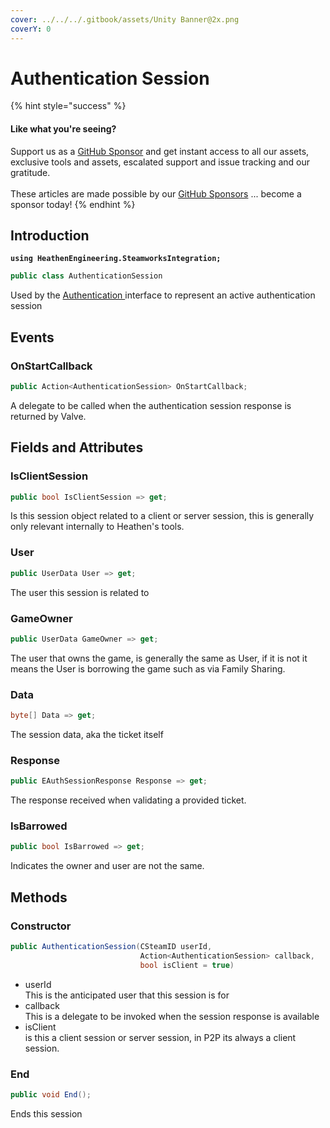```yaml
---
cover: ../../../.gitbook/assets/Unity Banner@2x.png
coverY: 0
---
```


# Authentication Session

{% hint style="success" %}
#### Like what you're seeing?

Support us as a [GitHub Sponsor](../../../become-a-sponsor/) and get instant access to all our assets, exclusive tools and assets, escalated support and issue tracking and our gratitude.\
\
These articles are made possible by our [GitHub Sponsors](../../../become-a-sponsor/) ... become a sponsor today!
{% endhint %}

## Introduction

<pre class="language-csharp"><code class="lang-csharp"><strong>using HeathenEngineering.SteamworksIntegration;
</strong></code></pre>

```csharp
public class AuthenticationSession
```

Used by the [Authentication ](../api/authentication.md)interface to represent an active authentication session

## Events

### OnStartCallback

```csharp
public Action<AuthenticationSession> OnStartCallback;
```

A delegate to be called when the authentication session response is returned by Valve.

## Fields and Attributes

### IsClientSession

```csharp
public bool IsClientSession => get;
```

Is this session object related to a client or server session, this is generally only relevant internally to Heathen's tools.

### User

```csharp
public UserData User => get;
```

The user this session is related to

### GameOwner

```csharp
public UserData GameOwner => get;
```

The user that owns the game, is generally the same as User, if it is not it means the User is borrowing the game such as via Family Sharing.

### Data

```csharp
byte[] Data => get;
```

The session data, aka the ticket itself

### Response

```csharp
public EAuthSessionResponse Response => get;
```

The response received when validating a provided ticket.

### IsBarrowed

```csharp
public bool IsBarrowed => get;
```

Indicates the owner and user are not the same.

## Methods

### Constructor

```csharp
public AuthenticationSession(CSteamID userId, 
                             Action<AuthenticationSession> callback, 
                             bool isClient = true)
```

* userId\
  This is the anticipated user that this session is for
* callback\
  This is a delegate to be invoked when the session response is available
* isClient\
  is this a client session or server session, in P2P its always a client session.

### End

```csharp
public void End();
```

Ends this session&#x20;
